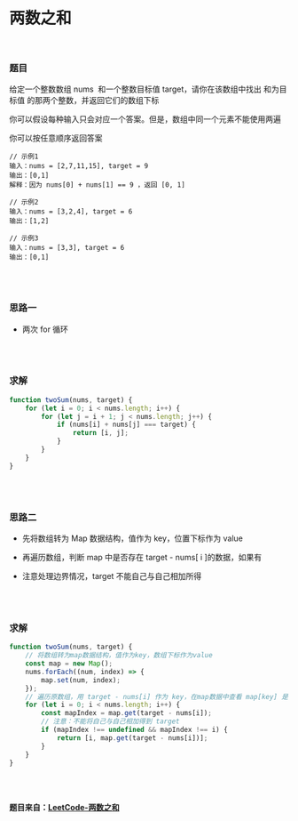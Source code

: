 # 两数之和

</br>

### 题目

给定一个整数数组 nums  和一个整数目标值 target，请你在该数组中找出 和为目标值 的那两个整数，并返回它们的数组下标

你可以假设每种输入只会对应一个答案。但是，数组中同一个元素不能使用两遍

你可以按任意顺序返回答案

```
// 示例1
输入：nums = [2,7,11,15], target = 9
输出：[0,1]
解释：因为 nums[0] + nums[1] == 9 ，返回 [0, 1]

// 示例2
输入：nums = [3,2,4], target = 6
输出：[1,2]

// 示例3
输入：nums = [3,3], target = 6
输出：[0,1]
```

</br>
</br>

### 思路一

-   两次 for 循环

</br>
</br>

### 求解

```javascript
function twoSum(nums, target) {
    for (let i = 0; i < nums.length; i++) {
        for (let j = i + 1; j < nums.length; j++) {
            if (nums[i] + nums[j] === target) {
                return [i, j];
            }
        }
    }
}
```

</br>
</br>

### 思路二

-   先将数组转为 Map 数据结构，值作为 key，位置下标作为 value

-   再遍历数组，判断 map 中是否存在 target - nums[ i ]的数据，如果有

-   注意处理边界情况，target 不能自己与自己相加所得

</br>
</br>

### 求解

```javascript
function twoSum(nums, target) {
    // 将数组转为map数据结构，值作为key，数组下标作为value
    const map = new Map();
    nums.forEach((num, index) => {
        map.set(num, index);
    });
    // 遍历原数组，用 target - nums[i] 作为 key，在map数据中查看 map[key] 是否存在
    for (let i = 0; i < nums.length; i++) {
        const mapIndex = map.get(target - nums[i]);
        // 注意：不能将自己与自己相加得到 target
        if (mapIndex !== undefined && mapIndex !== i) {
            return [i, map.get(target - nums[i])];
        }
    }
}
```

</br>
</br>

**题目来自：[LeetCode-两数之和](https://leetcode-cn.com/problems/two-sum/)**
